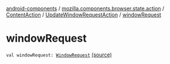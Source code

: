 [android-components](../../../index.md) / [mozilla.components.browser.state.action](../../index.md) / [ContentAction](../index.md) / [UpdateWindowRequestAction](index.md) / [windowRequest](./window-request.md)

# windowRequest

`val windowRequest: `[`WindowRequest`](../../../mozilla.components.concept.engine.window/-window-request/index.md) [(source)](https://github.com/mozilla-mobile/android-components/blob/master/components/browser/state/src/main/java/mozilla/components/browser/state/action/BrowserAction.kt#L236)